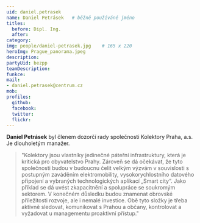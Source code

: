 ```yaml
---
uid: daniel.petrasek
name: Daniel Petrásek	# běžně používáné jméno
titles:
  before: Dipl. Ing. 
  after: 
category:
img: people/daniel-petrasek.jpg    # 165 x 220
heroImg: Prague_panorama.jpeg
description:
partyUid: bezpp
teamDescription:
funkce:
mail:
- daniel.petrasek@centrum.cz
mob: 
profiles:
  github:                 
  facebook: 		  
  twitter: 		  
  flickr:     		  
---
```


**Daniel Petrásek** byl členem dozorčí rady společnosti Kolektory Praha, a.s. Je dlouholetým manažer. 

>"Kolektory jsou vlastníky jedinečné páteřní infrastruktury, která je kritická pro obyvatelstvo Prahy. Zároveň se dá očekávat, že tyto společnosti budou v budoucnu čelit velkým výzvám v souvislosti s postupným zaváděním elektromobility, vysokorychlostního datového připojení a vybraných technologických aplikací „Smart city“. Jako příklad se dá uvést zkapacitnění a spolupráce se soukromým sektorem. V konečném důsledku budou znamenat obrovské příležitosti rozvoje, ale i nemalé investice. Obě tyto složky je třeba aktivně sledovat, komunikovat s Prahou a občany, kontrolovat a vyžadovat u managementu proaktivní přístup."

